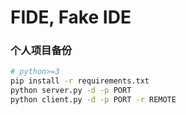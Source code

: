 # FIDE, Fake IDE

### 个人项目备份

```bash
# python>=3
pip install -r requirements.txt
python server.py -d -p PORT
python client.py -d -p PORT -r REMOTE
```

